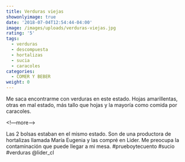 ```yaml
---
title: Verduras viejas
showonlyimage: true
date: '2018-07-04T12:54:44-04:00'
image: /images/uploads/verduras-viejas.jpg
rating: '5'
tags:
  - verduras
  - descompuesta
  - hortalizas
  - sucia
  - caracoles
categories:
  - COMER Y BEBER
weight: 0
---
```

Me saca encontrarme con verduras en este estado. Hojas amarillentas, otras en mal estado, más tallo que hojas y la mayoría como comida por caracoles.

 <!—more-->

Las 2 bolsas estaban en el mismo estado. Son de una productora de hortalizas llamada María Eugenia y las compré en Lider. Me preocupa la contaminación que puede llegar a mi mesa. #prueboytecuento #sucio #verduras @lider_cl
